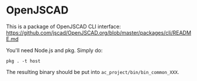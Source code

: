 # OpenJSCAD
This is a package of OpenJSCAD CLI interface: https://github.com/jscad/OpenJSCAD.org/blob/master/packages/cli/README.md

You'll need Node.js and pkg. Simply do:
```
pkg . -t host
```

The resulting binary should be put into `ac_project/bin/bin_common_XXX`.